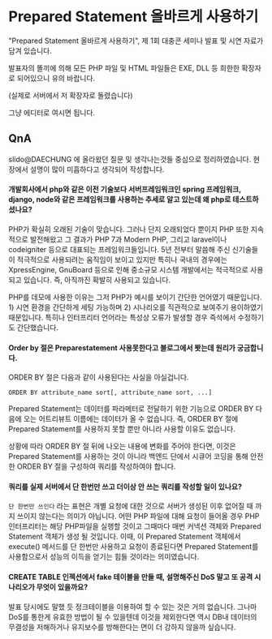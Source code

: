 # Prepared Statement 올바르게 사용하기
"Prepared Statement 올바르게 사용하기", 제 1회 대충콘 세미나 발표 및 시연 자료가 담겨 있습니다.

발표자의 똘끼에 의해 모든 PHP 파일 및 HTML 파일들은 EXE, DLL 등 희한한 확장자로 되어있으니 유의 바랍니다.

(실제로 서버에서 저 확장자로 돌렸습니다)

그냥 에디터로 여시면 됩니다.

## QnA
slido@DAECHUNG 에 올라왔던 질문 및 생각나는것들 중심으로 정리하였습니다. 현장에서 설명이 많이 미흡하다고 생각되어 작성합니다.

#### 개발회사에서 php와 같은 이전 기술보다 서버프레임워크인 spring 프레임워크, django, node와 같은 프레임워크를 사용하는 추세로 알고 있는데 왜 php로 테스트하셨나요?

PHP가 확실히 오래된 기술이 맞습니다. 그러나 단지 오래되었다 뿐이지 PHP 또한 지속적으로 발전해왔고 그 결과가 PHP 7과 Modern PHP, 그리고 laravel이나 codeigniter 등으로 대표되는 프레임워크들입니다. 5년 전부터 말씀해 주신 신기술들이 적극적으로 사용되려는 움직임이 보이고 있지만 특히나 국내의 경우에는 XpressEngine, GnuBoard 등으로 인해 중소규모 시스템 개발에서는 적극적으로 사용되고 있습니다. 즉, 아직까진 확발히 사용되고 있습니다.

PHP를 데모에 사용한 이유는 그저 PHP가 예시를 보이기 간단한 언어였기 때문입니다. 1) 시연 환경을 간단하게 세팅 가능하며 2) 시나리오를 직관적으로 보여주기 용이하였기 때문입니다. 특히나 인터프리터 언어라는 특성상 오류가 발생할 경우 즉석에서 수정하기도 간단했습니다.


#### Order by 절은 Preparestatement 사용못한다고 블로그에서 봣는데 원리가 궁금합니다.
ORDER BY 절은 다음과 같이 사용된다는 사실을 아실겁니다.
```
ORDER BY attribute_name sort[, attribute_name sort, ...]
```
Prepared Statement는 데이터를 파라메터로 전달하기 위한 기능으로 ORDER BY 다음에 오는 어트리뷰트 이름에는 데이터가 올 수 없습니다. 즉, ORDER BY 절에 Prepared Statement를 사용하지 못할 뿐만 아니라 사용할 이유도 없습니다.

상황에 따라 ORDER BY 절 뒤에 나오는 내용에 변화를 주어야 한다면, 이것은 Prepared Statement를 사용하는 것이 아니라 백엔드 단에서 시큐어 코딩을 통해 안전한 ORDER BY 절을 구성하여 쿼리를 작성하여야 합니다.


#### 쿼리를 실제 서버에서 단 한번만 쓰고 더이상 안 쓰는 쿼리를 작성할 일이 있나요?
`단 한번만 쓰인다` 라는 표현은 개별 요청에 대한 것으로 서버가 생성된 이후 없어질 때 까지 쓰이지 않는다는 의미가 아닙니다. 어떤 PHP 파일에 대해 요청이 들어올 경우 PHP 인터프리터는 해당 PHP파일을 실행할 것이고 그때마다 매번 커넥션 객체와 Prepared Statement 객체가 생성 될 것입니다. 이때, 이 Prepared Statement 객체에서 execute() 메서드를 단 한번만 사용하고 요청이 종료된다면 Prepared Statement를 사용함으로서 성능의 이득을 얻기는 힘들 것이라는 의미였습니다.

#### CREATE TABLE 인젝션에서 fake 테이블을 만들 때, 설명해주신 DoS 말고 또 공격 시나리오가 무엇이 있을까요?
발표 당시에도 말했 듯 정크테이블을 이용하여 할 수 있는 것은 거의 없습니다. 그나마 DoS를 통한게 유효한 방법이 될 수 있을텐데 이것을 제외한다면 역시 DB내 데이터의 무결성을 저해하거나 유지보수를 방해한다는 면이 더 강하지 않을까 싶습니다.


